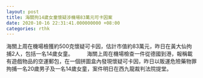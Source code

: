 ```yaml
---
layout: post
title: 海關拘14歲女童懷疑涉機場83萬元可卡因案
date: 2020-10-16 22:31:41.000000000 +08:00
categories: rthk
---
```


海關上周在機場檢獲約500克懷疑可卡因，估計市值約83萬元，昨日在黃大仙拘捕2人，包括一名14歲女童。
　　 
海關上周在機場檢查一件從德國到港，報稱載有遊戲物品的空運郵包，在一個拼圖盒內發現懷疑可卡因，昨日以販運危險藥物罪拘捕一名20歲男子及一名14歲女童，案件明日在西九龍裁判法院提堂。
